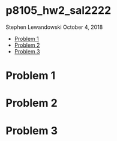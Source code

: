 p8105\_hw2\_sal2222
================
Stephen Lewandowski
October 4, 2018

-   [Problem 1](#problem-1)
-   [Problem 2](#problem-2)
-   [Problem 3](#problem-3)

Problem 1
=========

Problem 2
=========

Problem 3
=========
